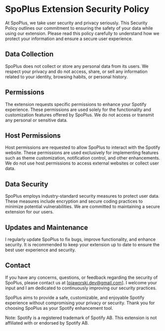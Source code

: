 # SpoPlus Extension Security Policy

At SpoPlus, we take user security and privacy seriously. This Security Policy outlines our commitment to ensuring the safety of your data while using our extension. Please read this policy carefully to understand how we protect your information and ensure a secure user experience.

## Data Collection

SpoPlus does not collect or store any personal data from its users. We respect your privacy and do not access, share, or sell any information related to your identity, browsing habits, or personal history.

## Permissions

The extension requests specific permissions to enhance your Spotify experience. These permissions are used solely for the functionality and customization features offered by SpoPlus. We do not access or transmit any personal or sensitive data.

## Host Permissions

Host permissions are requested to allow SpoPlus to interact with the Spotify website. These permissions are used exclusively for implementing features such as theme customization, notification control, and other enhancements. We do not use host permissions to access external websites or collect user data.

## Data Security

SpoPlus employs industry-standard security measures to protect user data. These measures include encryption and secure coding practices to minimize potential vulnerabilities. We are committed to maintaining a secure extension for our users.

## Updates and Maintenance

I regularly update SpoPlus to fix bugs, improve functionality, and enhance security. It is recommended to keep your extension up to date to ensure the best user experience and security.

## Contact

If you have any concerns, questions, or feedback regarding the security of SpoPlus, please contact us at [pjaworski.dev@gmail.com]. I welcome your input and I am dedicated to continuously improving our security practices.

SpoPlus aims to provide a safe, customizable, and enjoyable Spotify experience without compromising your privacy or security. Thank you for choosing SpoPlus as your Spotify enhancement tool.

Note: Spotify is a registered trademark of Spotify AB. This extension is not affiliated with or endorsed by Spotify AB.